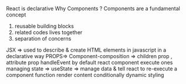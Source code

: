 React is declarative
Why Components ?
Components are a fundamental concept

1. reusable building blocks
2. related codes lives together
3. separation of concerns

JSX => used to describe & create HTML elements in javascript in a declarative way
PROPS=>
Component-composition => children prop , attribute prop
handleEvent
by default react component execute ones
managing state => useState => manage data & tell react to re-execute a component function
render content conditionally
dynamic styling
